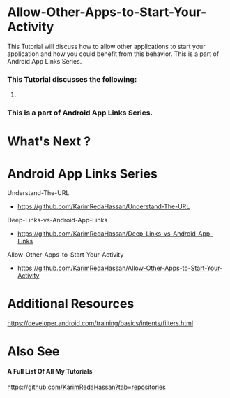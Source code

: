 # Allow-Other-Apps-to-Start-Your-Activity
This Tutorial will discuss how to allow other applications to start your application and how you could benefit from this behavior. This is a part of Android App Links Series.

### This Tutorial discusses the following:
1. 

### This is a part of Android App Links Series.



# What's Next ?


# Android App Links Series

Understand-The-URL
- https://github.com/KarimRedaHassan/Understand-The-URL

Deep-Links-vs-Android-App-Links
- https://github.com/KarimRedaHassan/Deep-Links-vs-Android-App-Links

Allow-Other-Apps-to-Start-Your-Activity
- https://github.com/KarimRedaHassan/Allow-Other-Apps-to-Start-Your-Activity

# Additional Resources

https://developer.android.com/training/basics/intents/filters.html

# Also See

#### A Full List Of All My Tutorials

https://github.com/KarimRedaHassan?tab=repositories
